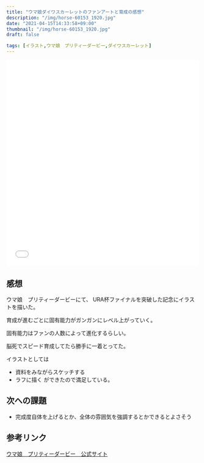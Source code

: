```yaml
---
title: "ウマ娘ダイワスカーレットのファンアートと育成の感想"
description: "/img/horse-60153_1920.jpg"
date: "2021-04-15T14:33:58+09:00"
thumbnail: "/img/horse-60153_1920.jpg"
draft: false

tags: [イラスト,ウマ娘　プリティーダービー,ダイワスカーレット]
---
```



<div style="max-width: 722px;"><div style="left: 0; width: 100%; height: 0; position: relative; padding-bottom: 106.9767%;"><iframe src="//cdn.iframe.ly/api/iframe?url=https%3A%2F%2Fwww.pixiv.net%2Fartworks%2F89105027&amp;key=a821177d432254580d038725ee2ff7a1" style="border: 0; top: 0; left: 0; width: 100%; height: 100%; position: absolute;" allowfullscreen></iframe></div></div>

## 感想
ウマ娘　プリティーダービーにて、
URA杯ファイナルを突破した記念にイラストを描いた。

育成が進むごとに固有能力がガンガンにレベル上がっていく。

固有能力はファンの人数によって進化するらしい。

脳死でスピード育成してたら勝手に一着とってた。


イラストとしては
- 資料をみながらスケッチする
- ラフに描く
ができたので満足している。

## 次への課題
- 完成度自体を上げるとか、全体の雰囲気を強調するとかできるとよさそう

## 参考リンク
[ウマ娘　プリティーダービー　公式サイト](https://umamusume.jp)